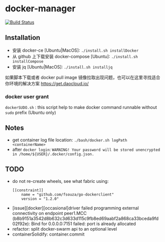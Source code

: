 # docker-manager
[![Build Status](https://travis-ci.com/davidkhala/docker-manager.svg?branch=master)](https://travis-ci.com/davidkhala/docker-manager)

## Installation

- 安装 docker-ce [Ubuntu|MacOS]: `./install.sh installDocker`
- 从 github 上下载安装 docker-compose [Ubuntu]: `./install.sh installCompose`
- 安装 jq [Ubuntu|MacOS]: `./install.sh installjq`

如果脚本下载或者 docker pull image 镜像拉取出现问题，也可以在这里寻找适合你环境的解决方案
https://get.daocloud.io/

### docker user grant

`dockerSUDO.sh` :
this script help to make docker command runnable without `sudo` prefix (Ubuntu only)

## Notes

- get container log file location: `./bash/docker.sh logPath <containerName>`
- after `docker login`: `WARNING! Your password will be stored unencrypted in /home/${USER}/.docker/config.json.`

## TODO

- do not re-create wheels, see what fabric using:
  ```
  [[constraint]]
      name = "github.com/fsouza/go-dockerclient"
      version = "1.2.0"
  ```
- [issue][docker][occasional]driver failed programming external connectivity on endpoint peer1.MCC (b8b9151a3542d8b632c3d633d115c9fb8ed69aabf2a868ca33bceda9fd02f92e): Bind for 0.0.0.0:7151 failed: port is already allocated
- refactor: split docker-swarm api to an optional level
- containerSolidify: container.commit
